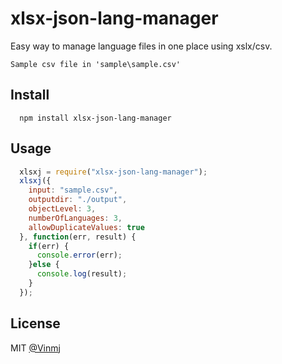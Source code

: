 # xlsx-json-lang-manager

Easy way to manage language files in one place using xslx/csv.

````
Sample csv file in 'sample\sample.csv'
````
## Install

```
  npm install xlsx-json-lang-manager
```

## Usage

```javascript
  xlsxj = require("xlsx-json-lang-manager");
  xlsxj({
    input: "sample.csv", 
    outputdir: "./output",
    objectLevel: 3,
    numberOfLanguages: 3,
    allowDuplicateValues: true
  }, function(err, result) {
    if(err) {
      console.error(err);
    }else {
      console.log(result);
    }
  });
```


## License

MIT [@Vinmj](https://github.com/Vinmj/xlsx-json-lang-manager)


